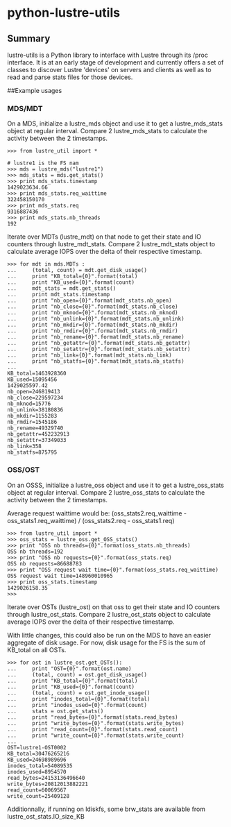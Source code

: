 # python-lustre-utils

## Summary
lustre-utils is a Python library to interface with Lustre through 
its /proc interface.  It is at an early stage of development and 
currently offers a set of classes to discover Lustre 'devices' on 
servers and clients as well as to read and parse stats files for 
those devices.

##Example usages

### MDS/MDT

On a MDS, initialize a lustre_mds object and use it to get a
lustre_mds_stats object at regular interval.  Compare 2 lustre_mds_stats
to calculate the activity between the 2 timestamps.

```
>>> from lustre_util import *

# lustre1 is the FS nam
>>> mds = lustre_mds("lustre1")
>>> mds_stats = mds.get_stats()
>>> print mds_stats.timestamp
1429023634.66
>>> print mds_stats.req_waittime
322458150170
>>> print mds_stats.req
9316887436
>>> print mds_stats.nb_threads
192
```

Iterate over MDTs (lustre_mdt) on that node to get their state and IO 
counters through lustre_mdt_stats. Compare 2 lustre_mdt_stats object 
to calculate average IOPS over the delta of their respective timestamp.
```
>>> for mdt in mds.MDTs :
...     (total, count) = mdt.get_disk_usage()
...     print "KB_total={0}".format(total)
...     print "KB_used={0}".format(count)
...     mdt_stats = mdt.get_stats()
...     print mdt_stats.timestamp
...     print "nb_open={0}".format(mdt_stats.nb_open)
...     print "nb_close={0}".format(mdt_stats.nb_close)
...     print "nb_mknod={0}".format(mdt_stats.nb_mknod)
...     print "nb_unlink={0}".format(mdt_stats.nb_unlink)
...     print "nb_mkdir={0}".format(mdt_stats.nb_mkdir)
...     print "nb_rmdir={0}".format(mdt_stats.nb_rmdir)
...     print "nb_rename={0}".format(mdt_stats.nb_rename)
...     print "nb_getattr={0}".format(mdt_stats.nb_getattr)
...     print "nb_setattr={0}".format(mdt_stats.nb_setattr)
...     print "nb_link={0}".format(mdt_stats.nb_link)
...     print "nb_statfs={0}".format(mdt_stats.nb_statfs)
...
KB_total=1463928360
KB_used=15095456
1429025597.42
nb_open=246819413
nb_close=229597234
nb_mknod=15776
nb_unlink=38180836
nb_mkdir=1155283
nb_rmdir=1545186
nb_rename=49329740
nb_getattr=452232913
nb_setattr=37349033
nb_link=358
nb_statfs=875795
```

### OSS/OST
On an OSSS, initialize a lustre_oss object and use it to get a
lustre_oss_stats object at regular interval.  Compare 2 lustre_oss_stats
to calculate the activity between the 2 timestamps.

Average request waittime would be:
(oss_stats2.req_waittime - oss_stats1.req_waittime) / (oss_stats2.req - oss_stats1.req)

```
>>> from lustre_util import *
>>> oss_stats = lustre_oss.get_OSS_stats()
>>> print "OSS nb threads={0}".format(oss_stats.nb_threads)
OSS nb threads=192
>>> print "OSS nb requests={0}".format(oss_stats.req)
OSS nb requests=86688783
>>> print "OSS request wait time={0}".format(oss_stats.req_waittime)
OSS request wait time=148960010965
>>> print oss_stats.timestamp
1429026158.35
>>>
```
Iterate over OSTs (lustre_ost) on that oss to get their state and IO 
counters through lustre_ost_stats. Compare 2 lustre_ost_stats object 
to calculate average IOPS over the delta of their respective timestamp.

With little changes, this could also be run on the MDS to have an easier 
aggregate of disk usage. For now, disk usage for the FS is the sum of 
KB_total on all OSTs.

```
>>> for ost in lustre_ost.get_OSTs():
...     print "OST={0}".format(ost.name)
...     (total, count) = ost.get_disk_usage()
...     print "KB_total={0}".format(total)
...     print "KB_used={0}".format(count)
...     (total, count) = ost.get_inode_usage()
...     print "inodes_total={0}".format(total)
...     print "inodes_used={0}".format(count)
...     stats = ost.get_stats()
...     print "read_bytes={0}".format(stats.read_bytes)
...     print "write_bytes={0}".format(stats.write_bytes)
...     print "read_count={0}".format(stats.read_count)
...     print "write_count={0}".format(stats.write_count)
...
OST=lustre1-OST0002
KB_total=30476265216
KB_used=24698989696
inodes_total=54089535
inodes_used=8954570
read_bytes=24153136496640
write_bytes=20812013882221
read_count=60069567
write_count=25409128
```
Additionnally, if running on ldiskfs, some brw_stats are available from
lustre_ost_stats.IO_size_KB


